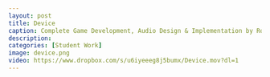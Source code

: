 ```yaml
---
layout: post
title: Device
caption: Complete Game Development, Audio Design & Implementation by Rob Goodson, Thomas Brenkwitz, Bret Sturm
description: 
categories: [Student Work]
image: device.png
video: https://www.dropbox.com/s/u6iyeeeg8j5bumx/Device.mov?dl=1
---
```

